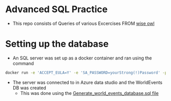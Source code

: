 # Advanced SQL Practice
- This repo consists of Queries of various Excercises FROM [wise owl](https://www.wiseowl.co.uk/sql/exercises/standard/)

# Setting up the database
- An SQL server was set up as a docker container and ran using the command
```bash
docker run -e 'ACCEPT_EULA=Y' -e 'SA_PASSWORD=yourStrong(!)Password' -p 1433:1433 -d mcr.microsoft.com/mssql/server:latest
```
- The server was connected to in Azure data studio and the WorldEvents DB was created
	- This was done using the [Generate_world_events_database.sql file](https://github.com/samturton2/Advanced_SQL_Practice/blob/main/Generate_world_events_database.sql)

